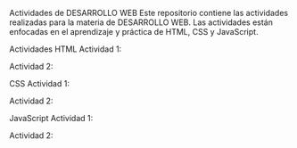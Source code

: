 Actividades de DESARROLLO WEB
Este repositorio contiene las actividades realizadas para la materia de DESARROLLO WEB. Las actividades están enfocadas en el aprendizaje y práctica de HTML, CSS y JavaScript.

Actividades
HTML
Actividad 1:

Actividad 2:

CSS
Actividad 1:

Actividad 2:

JavaScript
Actividad 1:

Actividad 2: